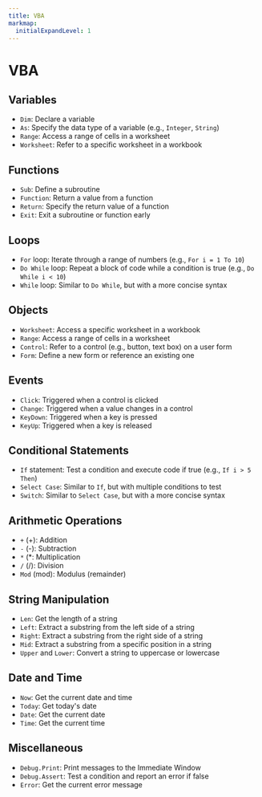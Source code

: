 ```yaml
---
title: VBA
markmap:
  initialExpandLevel: 1
---
```


# VBA 
## **Variables**

- `Dim`: Declare a variable
- `As`: Specify the data type of a variable (e.g., `Integer`, `String`)
- `Range`: Access a range of cells in a worksheet
- `Worksheet`: Refer to a specific worksheet in a workbook

## **Functions**

-   `Sub`: Define a subroutine
-   `Function`: Return a value from a function
-   `Return`: Specify the return value of a function
-   `Exit`: Exit a subroutine or function early

## **Loops**

-   `For` loop: Iterate through a range of numbers (e.g., `For i = 1 To 10`)
-   `Do While` loop: Repeat a block of code while a condition is true (e.g., `Do While i < 10`)
-   `While` loop: Similar to `Do While`, but with a more concise syntax

## **Objects**

-   `Worksheet`: Access a specific worksheet in a workbook
-   `Range`: Access a range of cells in a worksheet
-   `Control`: Refer to a control (e.g., button, text box) on a user form
-   `Form`: Define a new form or reference an existing one

## **Events**

-   `Click`: Triggered when a control is clicked
-   `Change`: Triggered when a value changes in a control
-   `KeyDown`: Triggered when a key is pressed
-   `KeyUp`: Triggered when a key is released

## **Conditional Statements**

-   `If` statement: Test a condition and execute code if true (e.g., `If i > 5 Then`)
-   `Select Case`: Similar to `If`, but with multiple conditions to test
-   `Switch`: Similar to `Select Case`, but with a more concise syntax

## **Arithmetic Operations**

-   `+` (+): Addition
-   `-` (-): Subtraction
-   `*` (*: Multiplication
-   `/` (/): Division
-   `Mod` (mod): Modulus (remainder)

## **String Manipulation**

-   `Len`: Get the length of a string
-   `Left`: Extract a substring from the left side of a string
-   `Right`: Extract a substring from the right side of a string
-   `Mid`: Extract a substring from a specific position in a string
-   `Upper` and `Lower`: Convert a string to uppercase or lowercase

## **Date and Time**

-   `Now`: Get the current date and time
-   `Today`: Get today's date
-   `Date`: Get the current date
-   `Time`: Get the current time

## **Miscellaneous**

-   `Debug.Print`: Print messages to the Immediate Window
-   `Debug.Assert`: Test a condition and report an error if false
-   `Error`: Get the current error message
